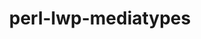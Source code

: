 ---
title: "perl-lwp-mediatypes"
layout: cache
categories: [package, develop]
meta: {"versions": ["6.02", "6.04"], "compilers": ["gcc@=11.4.0"], "oss": ["ubuntu22.04"], "platforms": ["linux"], "targets": ["x86_64_v3"], "stacks": ["e4s", "root"], "num_specs": 5, "num_specs_by_stack": {"e4s": 5, "root": 5}}
spec_details: [{"hash": "l3l2zuflzvrzqcttqo5f77aopskr6m3d", "compiler": "gcc@=11.4.0", "versions": ["6.02"], "os": "ubuntu22.04", "platform": "linux", "target": "x86_64_v3", "variants": ["build_system=perl"], "stacks": ["e4s", "root"], "size": "-", "tarball": "https://binaries.spack.io/develop/build_cache/linux-ubuntu22.04-x86_64_v3/gcc-11.4.0/perl-lwp-mediatypes-6.02/linux-ubuntu22.04-x86_64_v3-gcc-11.4.0-perl-lwp-mediatypes-6.02-l3l2zuflzvrzqcttqo5f77aopskr6m3d.spack"}, {"hash": "xak76uixsgrybps3y6mvbykufg3msjcq", "compiler": "gcc@=11.4.0", "versions": ["6.02"], "os": "ubuntu22.04", "platform": "linux", "target": "x86_64_v3", "variants": ["build_system=perl"], "stacks": ["e4s", "root"], "size": "-", "tarball": "https://binaries.spack.io/develop/build_cache/linux-ubuntu22.04-x86_64_v3/gcc-11.4.0/perl-lwp-mediatypes-6.02/linux-ubuntu22.04-x86_64_v3-gcc-11.4.0-perl-lwp-mediatypes-6.02-xak76uixsgrybps3y6mvbykufg3msjcq.spack"}, {"hash": "w57galxrqjbnwqsag7io2xxnvorgscsh", "compiler": "gcc@=11.4.0", "versions": ["6.04"], "os": "ubuntu22.04", "platform": "linux", "target": "x86_64_v3", "variants": ["build_system=perl"], "stacks": ["e4s", "root"], "size": "-", "tarball": "https://binaries.spack.io/develop/build_cache/linux-ubuntu22.04-x86_64_v3/gcc-11.4.0/perl-lwp-mediatypes-6.04/linux-ubuntu22.04-x86_64_v3-gcc-11.4.0-perl-lwp-mediatypes-6.04-w57galxrqjbnwqsag7io2xxnvorgscsh.spack"}, {"hash": "y3qyn3wnzgoz7jdhghindi6cykb2ug3x", "compiler": "gcc@=11.4.0", "versions": ["6.02"], "os": "ubuntu22.04", "platform": "linux", "target": "x86_64_v3", "variants": ["build_system=perl"], "stacks": ["e4s", "root"], "size": "-", "tarball": "https://binaries.spack.io/develop/build_cache/linux-ubuntu22.04-x86_64_v3/gcc-11.4.0/perl-lwp-mediatypes-6.02/linux-ubuntu22.04-x86_64_v3-gcc-11.4.0-perl-lwp-mediatypes-6.02-y3qyn3wnzgoz7jdhghindi6cykb2ug3x.spack"}, {"hash": "rih2f4h6bwngmbxz3izkfuqs3lsrcbhb", "compiler": "gcc@=11.4.0", "versions": ["6.02"], "os": "ubuntu22.04", "platform": "linux", "target": "x86_64_v3", "variants": ["build_system=perl"], "stacks": ["e4s", "root"], "size": "-", "tarball": "https://binaries.spack.io/develop/build_cache/linux-ubuntu22.04-x86_64_v3/gcc-11.4.0/perl-lwp-mediatypes-6.02/linux-ubuntu22.04-x86_64_v3-gcc-11.4.0-perl-lwp-mediatypes-6.02-rih2f4h6bwngmbxz3izkfuqs3lsrcbhb.spack"}]
---